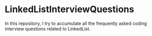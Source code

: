 # LinkedListInterviewQuestions
In this repository, I try to accumulate all the frequently asked coding interview questions related to LinkedList.
